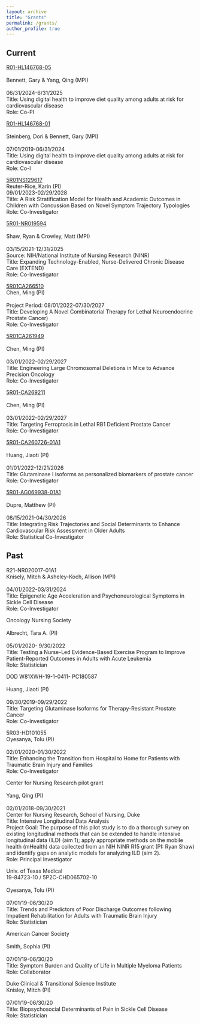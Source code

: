 ```yaml
---
layout: archive
title: "Grants"
permalink: /grants/
author_profile: true
---
```


Current
-----

[R01-HL146768-05](https://reporter.nih.gov/project-details/10653838)<br>							
Bennett, Gary & Yang, Qing (MPI)<br>				
06/31/2024-6/31/2025<br>
Title: Using digital health to improve diet quality among adults at risk for cardiovascular disease<br>
Role: Co-PI 

[R01-HL146768-01](https://reporter.nih.gov/project-details/9709981)<br> 							
Steinberg, Dori & Bennett, Gary (MPI)<br> 				
07/01/2019-06/31/2024<br>
Title: Using digital health to improve diet quality among adults at risk for cardiovascular disease<br>
Role: Co-I 

[5R01NS129617](https://reporter.nih.gov/project-details/11047667)<br>
Reuter-Rice, Karin (PI)<br>
09/01/2023-02/29/2028<br>
Title: A Risk Stratification Model for Health and Academic Outcomes in Children with Concussion Based on Novel Symptom Trajectory Typologies<br>
Role: Co-Investigator

[5R01-NR019594](https://reporter.nih.gov/project-details/11003704)<br>									
Shaw, Ryan & Crowley, Matt (MPI)<br> 				 
03/15/2021-12/31/2025<br>
Source: NIH/National Institute of Nursing Research (NINR)<br>
Title: Expanding Technology-Enabled, Nurse-Delivered Chronic Disease Care (EXTEND)<br>
Role: Co-Investigator

[5R01CA266510](https://reporter.nih.gov/search/TedpbwzkYUaB0E2t5tv3bQ/project-details/11141777)<br>
Chen, Ming (PI)<br>				
Project Period: 08/01/2022-07/30/2027<br>
Title: Developing A Novel Combinatorial Therapy for Lethal Neuroendocrine Prostate Cancer)<br>
Role: Co-Investigator

[5R01CA261949](https://reporter.nih.gov/search/qn1omOxj5kGSkmqrb2kjdw/project-details/11041116)<br>						
Chen, Ming (PI)<br>				
03/01/2022-02/29/2027<br>
Title: Engineering Large Chromosomal Deletions in Mice to Advance Precision Oncology<br>
Role: Co-Investigator

[5R01-CA269211](https://reporter.nih.gov/search/xTPTb8pGrUuE_4Y7jjyElg/project-details/11052646)<br> 								
Chen, Ming (PI) <br>                 	
03/01/2022-02/29/2027<br>
Title: Targeting Ferroptosis in Lethal RB1 Deficient Prostate Cancer<br>
Role: Co-Investigator

[5R01-CA260726-01A1](https://reporter.nih.gov/search/vposySvW2UGJioYcNt8_wQ/project-details/10361785)<br>				
Huang, Jiaoti (PI)<br>				
01/01/2022-12/21/2026<br>
Title: Glutaminase I isoforms as personalized biomarkers of prostate cancer<br>
Role: Co-Investigator

[5R01-AG069938-01A1](https://reporter.nih.gov/search/u2lNC42POESBi0IzYAl93w/project-details/10828492)<br>					
Dupre, Matthew (PI)<br>			
08/15/2021-04/30/2026<br>
Title: Integrating Risk Trajectories and Social Determinants to Enhance Cardiovascular Risk Assessment in Older Adults<br> 
Role: Statistical Co-Investigator

Past
-----
R21-NR020017-01A1<br>
Knisely, Mitch & Asheley-Koch, Allison (MPI)<br>			
04/01/2022-03/31/2024<br>
Title: Epigenetic Age Acceleration and Psychoneurological Symptoms in Sickle Cell Disease<br>
Role: Co-Investigator

Oncology Nursing Society<br>											
Albrecht, Tara A. (PI)<br>			
05/01/2020- 9/30/2022<br>
Title: Testing a Nurse-Led Evidence-Based Exercise Program to Improve Patient-Reported Outcomes in Adults with Acute Leukemia<br>
Role: Statistician

DOD W81XWH-19-1-0411- PC180587<br>		
Huang, Jiaoti (PI)<br>				
09/30/2019-09/29/2022<br>
Title: Targeting Glutaminase Isoforms for Therapy-Resistant Prostate Cancer<br>
Role: Co-Investigator

5R03-HD101055<br>
Oyesanya, Tolu (PI)<br>			
02/01/2020-01/30/2022<br>
Title: Enhancing the Transition from Hospital to Home for Patients with Traumatic Brain Injury and Families<br>
Role: Co-Investigator

Center for Nursing Research pilot grant<br>		
Yang, Qing (PI)<br> 				
02/01/2018-09/30/2021<br>
Center for Nursing Research, School of Nursing, Duke<br>
Title: Intensive Longitudinal Data Analysis<br>
Project Goal: The purpose of this pilot study is to do a thorough survey on existing longitudinal methods that can be extended to handle intensive longitudinal data (ILD) (aim 1); apply appropriate methods on the mobile health (mHealth) data collected from an NIH NINR R15 grant (PI: Ryan Shaw) and identify gaps on analytic models for analyzing ILD (aim 2).<br>
Role: Principal Investigator

Univ. of Texas Medical<br>
19-84723-10 / 5P2C-CHD065702-10<br>			
Oyesanya, Tolu (PI)<br>			
07/01/19-06/30/20<br>
Title: Trends and Predictors of Poor Discharge Outcomes following Impatient Rehabilitation for Adults with Traumatic Brain Injury	<br>
Role: Statistician

American Cancer Society	<br>					
Smith, Sophia (PI)<br>				
07/01/19-06/30/20<br>
Title: Symptom Burden and Quality of Life in Multiple Myeloma Patients<br>
Role: Collaborator

Duke Clinical & Transitional Science Institute<br>
Knisley, Mitch (PI)<br>                 
07/01/19-06/30/20<br>
Title: Biopsychosocial Determinants of Pain in Sickle Cell Disease<br>
Role: Statistician


